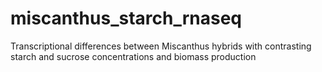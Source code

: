 # miscanthus_starch_rnaseq
Transcriptional differences between Miscanthus hybrids with contrasting starch and sucrose concentrations and biomass production
